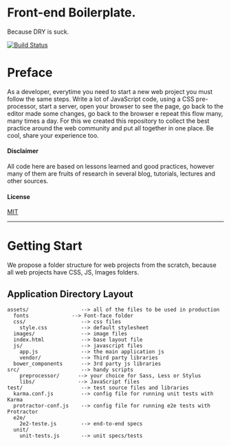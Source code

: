 Front-end Boilerplate. 
=====================
Because DRY is suck.

[![Build Status](https://travis-ci.org/newaeonweb/frontendboilerplate.svg?branch=master)](https://travis-ci.org/newaeonweb/frontendboilerplate) 
# Preface

As a developer, everytime you need to start a new web project you must follow the same steps.
Write a lot of JavaScript code, using a CSS pre-processor, start a server, open your browser to see the page, go
back to the editor made some changes, go back to the browser e repeat this flow many, many times a day. 
For this we created this repository to collect the best practice around the web community and put all together
in one place. Be cool, share your experience too.

####  Disclaimer
All code here are based on lessons learned and good practices, however many of them are fruits of research in several blog, tutorials, lectures and other sources.

#### License
[MIT]()

---

# Getting Start
We propose a folder structure for web projects from the scratch, because all web projects have CSS, JS, Images folders.

## Application Directory Layout

    assets/             	--> all of the files to be used in production
	  fonts			     --> Font-face folder
      css/              	--> css files
        style.css       	--> default stylesheet
      images/           	--> image files
      index.html        	--> base layout file
      js/               	--> javascript files
        app.js          	--> the main application js
		vendor/ 		    --> Third party libraries
      bower_components  	--> 3rd party js libraries
    src/            		--> handy scripts
    	preprocessor/	   --> your choice for Sass, Less or Stylus
		libs/			   --> JavaScript files
	test/               	--> test source files and libraries
      karma.conf.js         --> config file for running unit tests with Karma
      protractor-conf.js    --> config file for running e2e tests with Protractor
      e2e/
        2e2-teste.js        --> end-to-end specs
      unit/             	 
        unit-tests.js       --> unit specs/tests